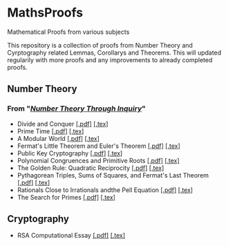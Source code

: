 # MathsProofs

Mathematical Proofs from various subjects

This repository is a collection of proofs from Number Theory and Cyrptography related Lemmas, Corollarys and Theorems. This will updated regularily with more proofs and any improvements to already completed proofs.

## Number Theory

### From "[_Number Theory Through Inquiry_](https://bookstore.ams.org/text-9)"

- Divide and Conquer [[.pdf]](https://github.com/elninokr/MathsProofs/blob/master/divide%26conquer_proofs/divide_conquer_proofs.pdf) [[.tex]](https://github.com/elninokr/MathsProofs/blob/master/divide%26conquer_proofs/divide%26conquer_proofs.tex)
- Prime Time [[.pdf]](https://github.com/elninokr/MathsProofs/blob/master/primes_proofs/prime_proofs.pdf) [[.tex]](https://github.com/elninokr/MathsProofs/blob/master/primes_proofs/prime_proofs.tex)
- A Modular World [[.pdf]](https://github.com/elninokr/MathsProofs/blob/master/modular_proofs/modular_proofs.pdf) [[.tex]](https://github.com/elninokr/MathsProofs/blob/master/modular_proofs/modular_proofs.tex)
- Fermat's Little Theorem and Euler's Theorem [[.pdf]](https://github.com/elninokr/MathsProofs/blob/master/fermat%26euler_proofs/fermat%26euler_proofs.pdf) [[.tex]](https://github.com/elninokr/MathsProofs/blob/master/fermat%26euler_proofs/fermat%26euler_proofs.tex)
- Public Key Cryptography [[.pdf]](https://github.com/elninokr/MathsProofs/blob/master/crypto_proofs/crypto_proofs.pdf) [[.tex]](https://github.com/elninokr/MathsProofs/blob/master/crypto_proofs/crypto_proofs.tex)
- Polynomial Congruences and Primitive Roots [[.pdf]](https://github.com/elninokr/MathsProofs/blob/master/primitive_roots_proofs/primitive_roots_proofs.pdf) [[.tex]](https://github.com/elninokr/MathsProofs/blob/master/primitive_roots_proofs/primitive_roots_proofs.tex)
- The Golden Rule: Quadratic Reciprocity [[.pdf]](https://github.com/elninokr/MathsProofs/blob/master/quadratic_reciprocity_proofs/quadratic_reciprocity_proofs.pdf) [[.tex]](https://github.com/elninokr/MathsProofs/blob/master/quadratic_reciprocity_proofs/quadratic_reciprocity_proofs.tex)
- Pythagorean Triples, Sums of Squares, and Fermat's Last Theorem [[.pdf]](https://github.com/elninokr/MathsProofs/blob/master/pythagoreantriples_sumofsquares_FLT_proofs/pythagoreantriples_sumofsquares_FLT_proofs.pdf) [[.tex]](https://github.com/elninokr/MathsProofs/blob/master/pythagoreantriples_sumofsquares_FLT_proofs/pythagoreantriples_sumofsquares_FLT_proofs.tex)
- Rationals Close to Irrationals andthe Pell Equation [[.pdf]](https://github.com/elninokr/MathsProofs/blob/master/rational_close_2_irrationals%26pell_equation_proofs/rational_close_2_irrationals%26pell_equation_proofs.pdf) [[.tex]](https://github.com/elninokr/MathsProofs/blob/master/rational_close_2_irrationals%26pell_equation_proofs/rational_close_2_irrationals%26pell_equation_proofs.tex)
- The Search for Primes [[.pdf]](https://github.com/elninokr/MathsProofs/blob/master/search4primes_proofs/search4primes__proofs.pdf) [[.tex]](https://github.com/elninokr/MathsProofs/blob/master/search4primes_proofs/search4primes__proofs.tex)

## Cryptography

- RSA Computational Essay [[.pdf]](https://github.com/elninokr/MathsProofs/blob/master/RSA.pdf) [[.tex]](https://github.com/elninokr/MathsProofs/blob/master/RSA.tex)
